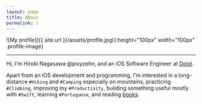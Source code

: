 ```yaml
---
layout: page
title: About
permalink: /
---
```


![My profile]({{ site.url }}/assets/profile.jpg){:height="100px" width="100px" .profile-image}

<hr>

Hi, I'm Hiroki Nagasawa @pixyzehn, and an iOS Software Engineer at [Doist](https://doist.com).

Apart from an iOS development and programming, I'm interested in a long-distance `#Hiking` and `#Camping` especially on mountains, practicing `#Climbing`, improving my `#Productivity`, building something useful mostly with `#Swift`, learning `#Portuguese`, and reading [books](https://www.goodreads.com/pixyzehn).
